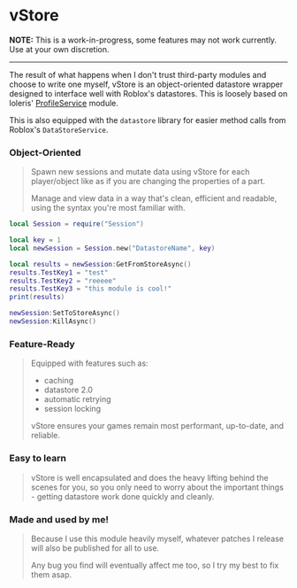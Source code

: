 # vStore
**NOTE:** This is a work-in-progress, some features may not work currently. Use at your own discretion.

--------

The result of what happens when I don't trust third-party modules and choose to write one myself, vStore is an object-oriented datastore wrapper designed to interface well with Roblox's datastores. This is loosely based on loleris' [ProfileService](https://github.com/MadStudioRoblox/ProfileService) module.

This is also equipped with the `datastore` library for easier method calls from Roblox's `DataStoreService`.





### **Object-Oriented**
> Spawn new sessions and mutate data using vStore for each player/object like as if you are changing the properties of a part. 
> 
> Manage and view data in a way that's clean, efficient and readable, using the syntax you're most familiar with.

```lua
local Session = require("Session")

local key = 1
local newSession = Session.new("DatastoreName", key)

local results = newSession:GetFromStoreAsync()
results.TestKey1 = "test"
results.TestKey2 = "reeeee"
results.TestKey3 = "this module is cool!"
print(results)

newSession:SetToStoreAsync()
newSession:KillAsync()
```

### **Feature-Ready**
> Equipped with features such as:
> - caching
> - datastore 2.0
> - automatic retrying
> - session locking
> 
> vStore ensures your games remain most performant, up-to-date, and reliable.

### **Easy to learn**
> vStore is well encapsulated and does the heavy lifting behind the scenes for you, so you only need to worry about the important things - getting datastore work done quickly and cleanly.

### **Made and used by me!**
> Because I use this module heavily myself, whatever patches I release will also be published for all to use. 
> 
> Any bug you find will eventually affect me too, so I try my best to fix them asap.
